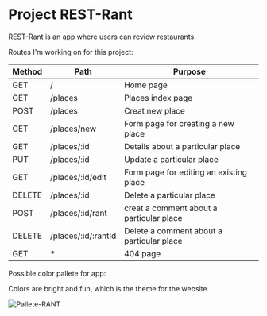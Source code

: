 # Project REST-Rant

REST-Rant is an app where users can review restaurants.

Routes I'm working on for this project:

| Method     |  Path     |          Purpose         |
|----------- |-----------|--------------------------|
|   GET      |  /        |        Home page         |
|   GET      |  /places  |     Places index page    |
|   POST     |  /places  |     Creat new place      |
|   GET      |  /places/new |  Form page for creating a new place |
|   GET      | /places/:id  | Details about a particular place    |
|   PUT      | /places/:id | Update a particular place |
|   GET      |  /places/:id/edit | Form page for editing an existing place | 
|   DELETE   | /places/:id  | Delete a particular place  |
|   POST     | /places/:id/rant | creat a comment about a particular place |
|   DELETE   | /places/:id/:rantId | Delete a comment about a particular place |
|   GET      | * |  404 page  |

Possible color pallete for app: 

Colors are bright and fun, which is the theme for the website.

![Pallete-RANT](https://user-images.githubusercontent.com/4401398/155451202-621513e8-4726-4ef8-ad73-a06232eb48ea.png)
